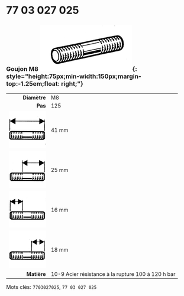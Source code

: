 # 77 03 027 025

### Goujon M8 ![](../assets/images/parts/stud.png){: style="height:75px;min-width:150px;margin-top:-1.25em;float: right;"}

|   |   |
|---:|---|
**Diamètre** | M8
**Pas** | 125
![](../assets/images/stud_total.png) | 41 mm
![](../assets/images/stud_total_right.png) | 25 mm
![](../assets/images/stud_left.png) | 16 mm
![](../assets/images/stud_right.png) | 18 mm
**Matière** | 10-9 Acier résistance à la rupture 100 à 120 h bar

Mots clés: `7703027025`, `77 03 027 025`
